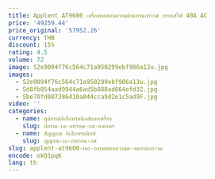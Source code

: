 ```yaml
---
title: Applent AT9600 เครื่องทดสอบความต้านทานกราวด์ กระแสไฟ 40A AC
price: '49259.44'
price_original: '57952.26'
currency: THB
discount: 15%
rating: 4.5
volume: 72
image: S2e9094f76c564c71a950299ebf986a13u.jpg
images:
  - S2e9094f76c564c71a950299ebf986a13u.jpg
  - Sd8fb054aad9944a6ad5b888ad664efd32.jpg
  - Sbe70fd087386410a844cca9d2e1c5ad9F.jpg
video: ''
categories:
  - name: อุปกรณ์อิเล็กทรอนิกส์และเครื่อง
    slug: ปกรณ-เล-กทรอน-กส-และเคร
  - name: สัญญาณ อิเล็กทรอนิกส์
    slug: ญญาณ-เล-กทรอน-กส
slug: applent-at9600-เคร-องทดสอบความต-านทานกราวด
encode: okQ1pqK
lang: th
---
```

  